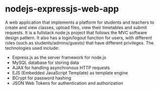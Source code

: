 # nodejs-expressjs-web-app

A web application that implements a platform for students and teachers to create and view classes, upload files, view their timetables and submit requests.
It is a fullstack node.js project that follows the MVC software design pattern. It also has a login/logout function for users, with different roles (such as students/admins/guests) that have different privileges.
The technologies used include:
- Express.js as the server framework for node.js
- MySQL database for storing data
- AJAX for handling asynchronous HTTP requests
- EJS (Embedded JavaScript Template) as template engine
- BCrypt for password hashing
- JSON Web Tokens for authentication and authorization
